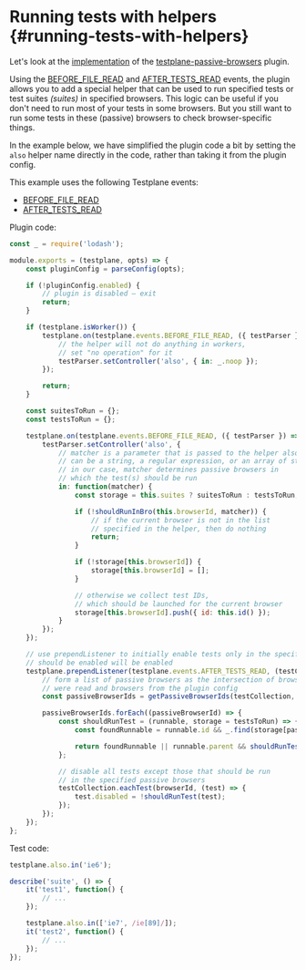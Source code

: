 # Running tests with helpers {#running-tests-with-helpers}

Let's look at the [implementation][testplane-passive-browsers-index] of the [testplane-passive-browsers][testplane-passive-browsers] plugin.

Using the [BEFORE_FILE_READ](../before-file-read.md) and [AFTER_TESTS_READ](../after-tests-read.md) events, the plugin allows you to add a special helper that can be used to run specified tests or test suites _(suites)_ in specified browsers. This logic can be useful if you don't need to run most of your tests in some browsers. But you still want to run some tests in these (passive) browsers to check browser-specific things.

In the example below, we have simplified the plugin code a bit by setting the `also` helper name directly in the code, rather than taking it from the plugin config.

This example uses the following Testplane events:
* [BEFORE_FILE_READ](../before-file-read.md)
* [AFTER_TESTS_READ](../after-tests-read.md)

Plugin code:

```javascript
const _ = require('lodash');

module.exports = (testplane, opts) => {
    const pluginConfig = parseConfig(opts);

    if (!pluginConfig.enabled) {
        // plugin is disabled – exit
        return;
    }

    if (testplane.isWorker()) {
        testplane.on(testplane.events.BEFORE_FILE_READ, ({ testParser }) => {
            // the helper will not do anything in workers,
            // set "no operation" for it
            testParser.setController('also', { in: _.noop });
        });

        return;
    }

    const suitesToRun = {};
    const testsToRun = {};

    testplane.on(testplane.events.BEFORE_FILE_READ, ({ testParser }) => {
        testParser.setController('also', {
            // matcher is a parameter that is passed to the helper also.in();
            // can be a string, a regular expression, or an array of strings/regexp;
            // in our case, matcher determines passive browsers in
            // which the test(s) should be run
            in: function(matcher) {
                const storage = this.suites ? suitesToRun : testsToRun;

                if (!shouldRunInBro(this.browserId, matcher)) {
                    // if the current browser is not in the list
                    // specified in the helper, then do nothing
                    return;
                }

                if (!storage[this.browserId]) {
                    storage[this.browserId] = [];
                }

                // otherwise we collect test IDs,
                // which should be launched for the current browser
                storage[this.browserId].push({ id: this.id() });
            }
        });
    });

    // use prependListener to initially enable tests only in the specified passive browsers, and then all other tests that
    // should be enabled will be enabled
    testplane.prependListener(testplane.events.AFTER_TESTS_READ, (testCollection) => {
        // form a list of passive browsers as the intersection of browsers for tests that
        // were read and browsers from the plugin config
        const passiveBrowserIds = getPassiveBrowserIds(testCollection, pluginConfig);

        passiveBrowserIds.forEach((passiveBrowserId) => {
            const shouldRunTest = (runnable, storage = testsToRun) => {
                const foundRunnable = runnable.id && _.find(storage[passiveBrowserId], { id: runnable.id() });

                return foundRunnable || runnable.parent && shouldRunTest(runnable.parent, suitesToRun);
            };

            // disable all tests except those that should be run
            // in the specified passive browsers
            testCollection.eachTest(browserId, (test) => {
                test.disabled = !shouldRunTest(test);
            });
        });
    });
};
```

Test code:

```javascript
testplane.also.in('ie6');

describe('suite', () => {
    it('test1', function() {
        // ...
    });

    testplane.also.in(['ie7', /ie[89]/]);
    it('test2', function() {
        // ...
    });
});
```

[testplane-passive-browsers-index]: https://github.com/gemini-testing/testplane-passive-browsers/blob/master/lib/index.js
[testplane-passive-browsers]: https://github.com/gemini-testing/testplane-passive-browsers